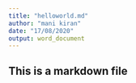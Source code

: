 ```yaml
---
title: "helloworld.md"
author: "mani kiran"
date: "17/08/2020"
output: word_document
---
```


## This is a markdown file